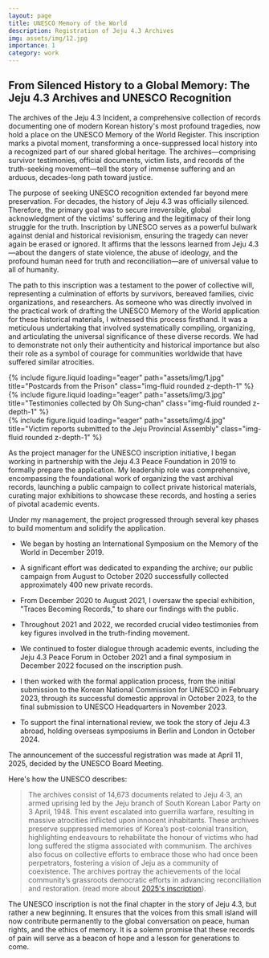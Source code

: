 ```yaml
---
layout: page
title: UNESCO Memory of the World
description: Registration of Jeju 4.3 Archives
img: assets/img/12.jpg
importance: 1
category: work
---
```


## From Silenced History to a Global Memory: The Jeju 4.3 Archives and UNESCO Recognition

The archives of the Jeju 4.3 Incident, a comprehensive collection of records documenting one of modern Korean history's most profound tragedies, now hold a place on the UNESCO Memory of the World Register. This inscription marks a pivotal moment, transforming a once-suppressed local history into a recognized part of our shared global heritage. The archives—comprising survivor testimonies, official documents, victim lists, and records of the truth-seeking movement—tell the story of immense suffering and an arduous, decades-long path toward justice.

The purpose of seeking UNESCO recognition extended far beyond mere preservation. For decades, the history of Jeju 4.3 was officially silenced. Therefore, the primary goal was to secure irreversible, global acknowledgment of the victims' suffering and the legitimacy of their long struggle for the truth. Inscription by UNESCO serves as a powerful bulwark against denial and historical revisionism, ensuring the tragedy can never again be erased or ignored. It affirms that the lessons learned from Jeju 4.3—about the dangers of state violence, the abuse of ideology, and the profound human need for truth and reconciliation—are of universal value to all of humanity.

The path to this inscription was a testament to the power of collective will, representing a culmination of efforts by survivors, bereaved families, civic organizations, and researchers. As someone who was directly involved in the practical work of drafting the UNESCO Memory of the World application for these historical materials, I witnessed this process firsthand. It was a meticulous undertaking that involved systematically compiling, organizing, and articulating the universal significance of these diverse records. We had to demonstrate not only their authenticity and historical importance but also their role as a symbol of courage for communities worldwide that have suffered similar atrocities.

<div class="row">
    <div class="col-sm mt-3 mt-md-0">
        {% include figure.liquid loading="eager" path="assets/img/1.jpg" title="Postcards from the Prison" class="img-fluid rounded z-depth-1" %}
    </div>
    <div class="col-sm mt-3 mt-md-0">
        {% include figure.liquid loading="eager" path="assets/img/3.jpg" title="Testimonies collected by Oh Sung-chan" class="img-fluid rounded z-depth-1" %}
    </div>
    <div class="col-sm mt-3 mt-md-0">
        {% include figure.liquid loading="eager" path="assets/img/4.jpg" title="Victim reports submitted to the Jeju Provincial Assembly" class="img-fluid rounded z-depth-1" %}
    </div>
</div>

As the project manager for the UNESCO inscription initiative, I began working in partnership with the Jeju 4.3 Peace Foundation in 2019 to formally prepare the application. My leadership role was comprehensive, encompassing the foundational work of organizing the vast archival records, launching a public campaign to collect private historical materials, curating major exhibitions to showcase these records, and hosting a series of pivotal academic events.

Under my management, the project progressed through several key phases to build momentum and solidify the application.

- We began by hosting an International Symposium on the Memory of the World in December 2019.

- A significant effort was dedicated to expanding the archive; our public campaign from August to October 2020 successfully collected approximately 400 new private records.

- From December 2020 to August 2021, I oversaw the special exhibition, "Traces Becoming Records," to share our findings with the public.

- Throughout 2021 and 2022, we recorded crucial video testimonies from key figures involved in the truth-finding movement.

- We continued to foster dialogue through academic events, including the Jeju 4.3 Peace Forum in October 2021 and a final symposium in December 2022 focused on the inscription push.

- I then worked with the formal application process, from the initial submission to the Korean National Commission for UNESCO in February 2023, through its successful domestic approval in October 2023, to the final submission to UNESCO Headquarters in November 2023.

- To support the final international review, we took the story of Jeju 4.3 abroad, holding overseas symposiums in Berlin and London in October 2024.

The announcement of the successful registration was made at April 11, 2025, decided by the UNESCO Board Meeting. 

Here's how the UNESCO describes:
> The archives consist of 14,673 documents related to Jeju 4·3, an armed uprising led by the Jeju branch of South Korean Labor Party on 3 April, 1948. This event escalated into guerrilla warfare, resulting in massive atrocities inflicted upon innocent inhabitants. These archives preserve suppressed memories of Korea’s post-colonial transition, highlighting endeavours to rehabilitate the honour of victims who had long suffered the stigma associated with communism. The archives also focus on collective efforts to embrace those who had once been perpetrators, fostering a vision of Jeju as a community of coexistence. The archives portray the achievements of the local community’s grassroots democratic efforts in advancing reconciliation and restoration.
(read more about <a href="https://www.unesco.org/en/memory-world/register2025">2025's inscription</a>).

The UNESCO inscription is not the final chapter in the story of Jeju 4.3, but rather a new beginning. It ensures that the voices from this small island will now contribute permanently to the global conversation on peace, human rights, and the ethics of memory. It is a solemn promise that these records of pain will serve as a beacon of hope and a lesson for generations to come.
